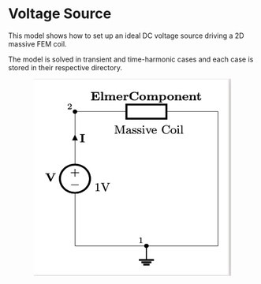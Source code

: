 
# Voltage Source

This model shows how to set up an ideal DC voltage source driving a 2D massive FEM coil. 

The model is solved in transient and time-harmonic cases and each case is stored in their respective directory. 


<p align="center">
  <img src=voltage_source_sch.png width="400" height="400">
</p>


